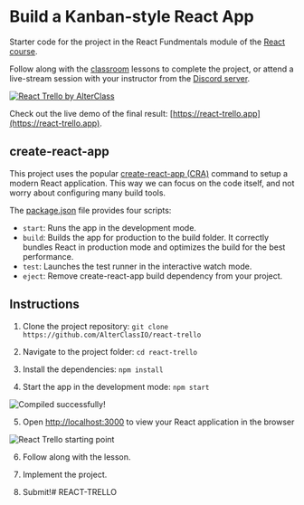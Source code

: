 # Build a Kanban-style React App

Starter code for the project in the React Fundmentals module of the [React course](https://www.alterclass.io/courses/react). 

Follow along with the [classroom](https://classroom.alterclass.io) lessons to complete the project, or attend a live-stream session with your instructor from the [Discord server](https://discord.com/channels/742753758450155662/748890194136137838).

[![React Trello by AlterClass](https://alterclass.s3.eu-west-3.amazonaws.com/react-trello.png)](https://react-trello.app)

Check out the live demo of the final result: [https://react-trello.app](https://react-trello.app).

## create-react-app

This project uses the popular [create-react-app (CRA)](https://create-react-app.dev/) command to setup a modern React application. This way we can focus on the code itself, and not worry about configuring many build tools. 

The [package.json](https://github.com/AlterClassIO/react-trello/blob/master/package.json) file provides four scripts:

- `start`: Runs the app in the development mode.
- `build`: Builds the app for production to the build folder. It correctly bundles React in production mode and optimizes the build for the best performance.
- `test`: Launches the test runner in the interactive watch mode.
- `eject`: Remove create-react-app build dependency from your project.

## Instructions

1. Clone the project repository: `git clone https://github.com/AlterClassIO/react-trello`

2. Navigate to the project folder: `cd react-trello`

3. Install the dependencies: `npm install`

4. Start the app in the development mode: `npm start`

![Compiled successfully!](https://alterclass.s3.eu-west-3.amazonaws.com/react-app-compiled.png)

5. Open [http://localhost:3000](http://localhost:3000) to view your React application in the browser

![React Trello starting point](https://alterclass.s3.eu-west-3.amazonaws.com/react-trello-starting-point.png)

6. Follow along with the lesson.

7. Implement the project.

8. Submit!# REACT-TRELLO
